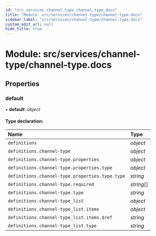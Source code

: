 ```yaml
---
id: "src_services_channel_type_channel_type_docs"
title: "Module: src/services/channel-type/channel-type.docs"
sidebar_label: "src/services/channel-type/channel-type.docs"
custom_edit_url: null
hide_title: true
---
```


# Module: src/services/channel-type/channel-type.docs

## Properties

### default

• **default**: *object*

#### Type declaration:

Name | Type |
:------ | :------ |
`definitions` | *object* |
`definitions.channel-type` | *object* |
`definitions.channel-type.properties` | *object* |
`definitions.channel-type.properties.type` | *object* |
`definitions.channel-type.properties.type.type` | *string* |
`definitions.channel-type.required` | *string*[] |
`definitions.channel-type.type` | *string* |
`definitions.channel-type_list` | *object* |
`definitions.channel-type_list.items` | *object* |
`definitions.channel-type_list.items.$ref` | *string* |
`definitions.channel-type_list.type` | *string* |
